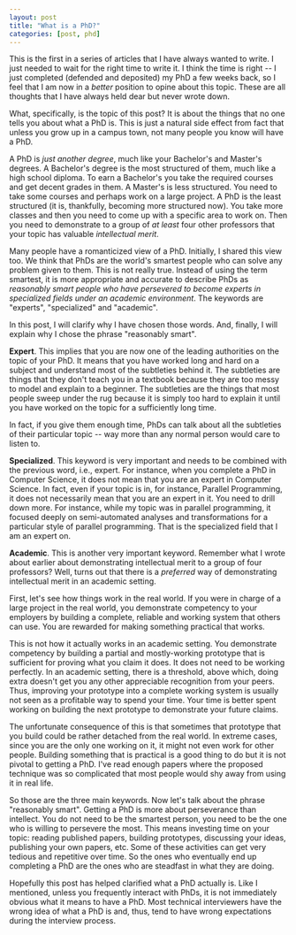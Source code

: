 ```yaml
---
layout: post
title: "What is a PhD?"
categories: [post, phd]
---
```


This is the first in a series of articles that I have always wanted to
write. I just needed to wait for the right time to write it. I think the
time is right -- I just completed (defended and deposited) my PhD a few
weeks back, so I feel that I am now in a _better_ position to opine
about this topic. These are all thoughts that I have always held dear
but never wrote down.

What, specifically, is the topic of this post? It is about the things
that no one tells you about what a PhD is. This is just a natural side
effect from fact that unless you grow up in a campus town, not many
people you know will have a PhD.

A PhD is _just another degree_, much like your Bachelor's and Master's
degrees. A Bachelor's degree is the most structured of them, much like a
high school diploma. To earn a Bachelor's you take the required courses
and get decent grades in them. A Master's is less structured.  You need
to take some courses and perhaps work on a large project. A PhD is the
least structured (it is, thankfully, becoming more structured now). You
take more classes and then you need to come up with a specific area to
work on. Then you need to demonstrate to a group of _at least_ four
other professors that your topic has valuable _intellectual merit_.

Many people have a romanticized view of a PhD. Initially, I shared this
view too. We think that PhDs are the world's smartest people who can
solve any problem given to them. This is not really true. Instead of
using the term smartest, it is more appropriate and accurate to describe
PhDs as _reasonably smart people who have persevered to become experts
in specialized fields under an academic environment_. The keywords are
"experts", "specialized" and "academic".

In this post, I will clarify why I have chosen those words. And,
finally, I will explain why I chose the phrase "reasonably smart".

**Expert**. This implies that you are now one of the leading authorities
on the topic of your PhD. It means that you have worked long and hard on
a subject and understand most of the subtleties behind it. The
subtleties are things that they don't teach you in a textbook because
they are too messy to model and explain to a beginner. The subtleties
are the things that most people sweep under the rug because it is simply
too hard to explain it until you have worked on the topic for a
sufficiently long time.

In fact, if you give them enough time, PhDs can talk about all the
subtleties of their particular topic -- way more than any normal person
would care to listen to.

**Specialized**. This keyword is very important and needs to be combined
with the previous word, i.e., expert. For instance, when you complete a
PhD in Computer Science, it does not mean that you are an expert in
Computer Science. In fact, even if your topic is in, for instance,
Parallel Programming, it does not necessarily mean that you are an
expert in it. You need to drill down more. For instance, while my topic
was in parallel programming, it focused deeply on semi-automated
analyses and transformations for a particular style of parallel
programming. That is the specialized field that I am an expert on.

**Academic**. This is another very important keyword. Remember what I
wrote about earlier about demonstrating intellectual merit to a group of
four professors? Well, turns out that there is a _preferred_ way of
demonstrating intellectual merit in an academic setting. 

First, let's see how things work in the real world. If you were in
charge of a large project in the real world, you demonstrate competency
to your employers by building a complete, reliable and working system
that others can use. You are rewarded for making something practical
that works.

This is not how it actually works in an academic setting. You
demonstrate competency by building a partial and mostly-working
prototype that is sufficient for proving what you claim it does. It does
not need to be working perfectly. In an academic setting, there is a
threshold, above which, doing extra doesn't get you any other
appreciable recognition from your peers. Thus, improving your prototype
into a complete working system is usually not seen as a profitable way
to spend your time. Your time is better spent working on building the
next prototype to demonstrate your future claims.

The unfortunate consequence of this is that sometimes that prototype
that you build could be rather detached from the real world. In extreme
cases, since you are the only one working on it, it might not even work
for other people. Building something that is practical is a good thing
to do but it is not pivotal to getting a PhD. I've read enough papers
where the proposed technique was so complicated that most people would
shy away from using it in real life.

So those are the three main keywords. Now let's talk about the phrase
"reasonably smart". Getting a PhD is more about perseverance than
intellect. You do not need to be the smartest person, you need to be the
one who is willing to persevere the most. This means investing time on
your topic: reading published papers, building prototypes, discussing
your ideas, publishing your own papers, etc. Some of these activities
can get very tedious and repetitive over time. So the ones who
eventually end up completing a PhD are the ones who are steadfast in
what they are doing.

Hopefully this post has helped clarified what a PhD actually is. Like I
mentioned, unless you frequently interact with PhDs, it is not
immediately obvious what it means to have a PhD. Most technical
interviewers have the wrong idea of what a PhD is and, thus, tend to
have wrong expectations during the interview process.

